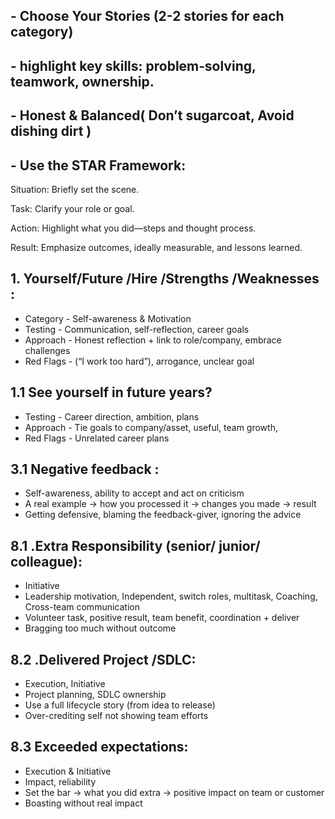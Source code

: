 ## - Choose Your Stories (2-2 stories for each category)
## - highlight key skills: problem‑solving, teamwork, ownership.
## - Honest & Balanced( Don’t sugarcoat, Avoid dishing dirt )
## - Use the STAR Framework:
Situation: Briefly set the scene.

Task: Clarify your role or goal.

Action: Highlight what you did—steps and thought process.

Result: Emphasize outcomes, ideally measurable, and lessons learned.

## 1. Yourself/Future /Hire /Strengths /Weaknesses :
- Category	- Self-awareness & Motivation	
- Testing	- Communication, self-reflection, career goals
- Approach	- Honest reflection + link to role/company, embrace challenges
- Red Flags - (“I work too hard”), arrogance, unclear goal

## 1.1 See yourself in future years?		
- Testing   - Career direction, ambition, plans	
- Approach  - Tie goals to company/asset, useful, team growth, 	
- Red Flags - Unrelated career plans


## 3.1 Negative feedback :
- Self-awareness, ability to accept and act on criticism	
- A real example → how you processed it → changes you made → result	
- Getting defensive, blaming the feedback-giver, ignoring the advice

## 8.1 .Extra Responsibility (senior/ junior/ colleague):
- Initiative	
- Leadership motivation, Independent, switch roles, multitask, Coaching, Cross-team communication	
- Volunteer task, positive result, team benefit, coordination + deliver	
- Bragging too much without outcome

## 8.2 .Delivered Project /SDLC:
- Execution, Initiative 	
- Project planning, SDLC ownership	
- Use a full lifecycle story (from idea to release)	
- Over-crediting self not showing  team efforts

## 8.3 Exceeded expectations:	
- Execution & Initiative	
- Impact, reliability	
- Set the bar → what you did extra → positive impact on team or customer	
- Boasting without real impact